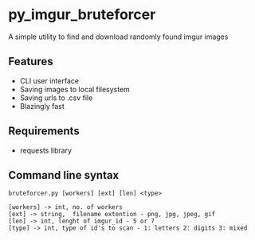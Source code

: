 # py_imgur_bruteforcer

A simple utility to find and download randomly found imgur images

## Features 
- CLI user interface
- Saving images to local filesystem
- Saving urls to .csv file
- Blazingly fast

## Requirements
- requests library

## Command line syntax

```
bruteforcer.py [workers] [ext] [len] <type>

[workers] -> int, no. of workers
[ext] -> string,  filename extention - png, jpg, jpeg, gif
[len] -> int, lenght of imgur_id - 5 or 7
[type] -> int, type of id's to scan - 1: letters 2: digits 3: mixed
```
